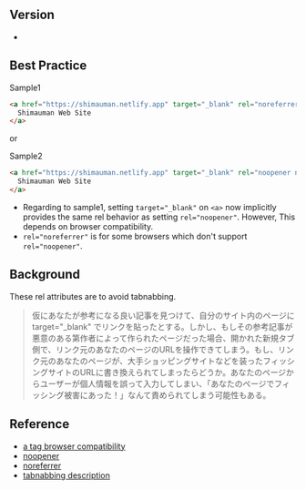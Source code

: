 ## Version
- 

## Best Practice
Sample1
```html
<a href="https://shimauman.netlify.app" target="_blank" rel="noreferrer">
  Shimauman Web Site
</a>
```
or

Sample2
```html
<a href="https://shimauman.netlify.app" target="_blank" rel="noopener noreferrer">
  Shimauman Web Site
</a>
```

- Regarding to sample1, setting `target="_blank"` on `<a>` now implicitly provides the same rel behavior as setting `rel="noopener"`. However, This depends on browser compatibility.
- `rel="noreferrer"` is for some browsers which don't support `rel="noopener"`.

## Background
These rel attributes are to avoid tabnabbing.
> 仮にあなたが参考になる良い記事を見つけて、自分のサイト内のページに target="_blank" でリンクを貼ったとする。しかし、もしその参考記事が悪意のある第作者によって作られたページだった場合、開かれた新規タブ側で、リンク元のあなたのページのURLを操作できてしまう。もし、リンク元のあなたのページが、大手ショッピングサイトなどを装ったフィッシングサイトのURLに書き換えられてしまったらどうか。あなたのページからユーザーが個人情報を誤って入力してしまい、「あなたのページでフィッシング被害にあった！」なんて責められてしまう可能性もある。

## Reference
- [a tag browser compatibility](https://developer.mozilla.org/en-US/docs/Web/HTML/Element/a#browser_compatibility)
- [noopener](https://developer.mozilla.org/en-US/docs/Web/HTML/Link_types/noopener)
- [noreferrer](https://developer.mozilla.org/en-US/docs/Web/HTML/Link_types/noreferrer)
- [tabnabbing description](https://wwg.co.jp/blog/3807#an22)
